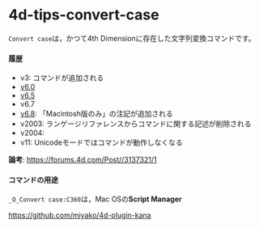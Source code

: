 # 4d-tips-convert-case

`Convert case`は，かつて4th Dimensionに存在した文字列変換コマンドです。

#### 履歴

* v3: コマンドが追加される
* [v6.0](https://github.com/4D-JP/4d-tips-convert-case/files/8684081/Convert.case-6.0.pdf)
* [v6.5](https://github.com/4D-JP/4d-tips-convert-case/files/8684044/Convert.case-6.5.pdf)
* v6.7
* [v6.8](https://github.com/4D-JP/4d-tips-convert-case/files/8684041/Convert.case-6.8.pdf): 「Macintosh版のみ」の注記が追加される
* v2003: ランゲージリファレンスからコマンドに関する記述が削除される
* v2004:
* v11: Unicodeモードではコマンドが動作しなくなる

**論考**: https://forums.4d.com/Post//3137321/1

#### コマンドの用途

`_O_Convert case:C360`は，Mac OSの**Script Manager**

https://github.com/miyako/4d-plugin-kana
